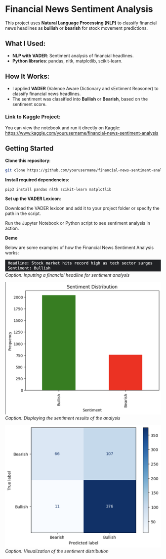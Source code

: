 # Financial News Sentiment Analysis

This project uses **Natural Language Processing (NLP)** to classify financial news headlines as **bullish** or **bearish** for stock movement predictions.

## What I Used:
- **NLP with VADER**: Sentiment analysis of financial headlines.
- **Python libraries**: pandas, nltk, matplotlib, scikit-learn.
  
## How It Works:
- I applied **VADER** (Valence Aware Dictionary and sEntiment Reasoner) to classify financial news headlines.
- The sentiment was classified into **Bullish** or **Bearish**, based on the sentiment score.

### Link to Kaggle Project:
You can view the notebook and run it directly on Kaggle:  
https://www.kaggle.com/yourusername/financial-news-sentiment-analysis

## Getting Started

**Clone this repository**:
```bash
git clone https://github.com/yourusername/financial-news-sentiment-analysis.git
```

**Install required dependencies**:
```bash
pip3 install pandas nltk scikit-learn matplotlib
```

**Set up the VADER Lexicon**:

Download the VADER lexicon and add it to your project folder or specify the path in the script.

Run the Jupyter Notebook or Python script to see sentiment analysis in action.

**Demo**

Below are some examples of how the Financial News Sentiment Analysis works:

![Example 1: Headline Input](assets/screenshots/output1.png)
*Caption: Inputting a financial headline for sentiment analysis*

![Example 2: Sentiment Analysis Results](assets/screenshots/output2.png)
*Caption: Displaying the sentiment results of the analysis*

![Example 3: Sentiment Visualization](assets/screenshots/output3.png)
*Caption: Visualization of the sentiment distribution*
